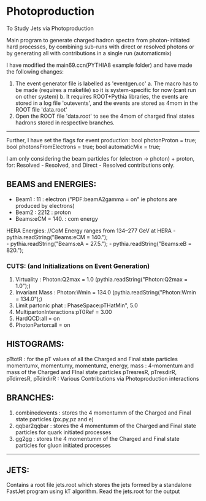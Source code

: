 # Photoproduction
To Study Jets via Photoproduction 

Main program to generate charged hadron spectra from photon-initiated
hard processes, by combining sub-runs with direct or resolved photons
or by generating all with contributions in a single run (automaticmix)

I have modified the main69.ccn(PYTHIA8 example folder) and have made the following changes:
1. The event generator file is labelled as 'eventgen.cc' 
  a. The macro has to be made (requires a makefile) so it is system-specific for now (cant run on other system)
  b. It requires ROOT+Pythia libraries, the events are stored in a log file 'outevents',
     and the events are stored as 4mom in the ROOT file 'data.root'
2. Open the ROOT file 'data.root' to see the 4mom of charged final states hadrons stored in respective branches.

--------------------------------------------------------------------------------------------------------------

Further, I have set the flags for event production: 
bool photonProton = true;
bool photonsFromElectrons = true;
bool automaticMix = true;

I am only considering the beam particles for (electron -> photon) + proton, for:
Resolved - Resolved, and Direct - Resolved contributions only.

## BEAMS and ENERGIES:
  - Beam1 : 11 : electron ("PDF:beamA2gamma = on" ie photons are produced by electrons)
  - Beam2 : 2212 : proton
  - Beams:eCM = 140. : com energy
  
HERA Energies: //CoM Energy ranges from 134–277 GeV at HERA 
    - pythia.readString("Beams:eCM = 140.");	 
    - pythia.readString("Beams:eA  = 27.5.");
    - pythia.readString("Beams:eB  = 820.");

### CUTS: (and Initializations on Event Generation)
1. Virtuality : Photon:Q2max = 1.0                 (pythia.readString("Photon:Q2max = 1.0");)
2. Invariant Mass : Photon:Wmin  = 134.0           (pythia.readString("Photon:Wmin  = 134.0");)
3. Limit partonic phat : PhaseSpace:pTHatMin", 5.0
4. MultipartonInteractions:pT0Ref = 3.00
5. HardQCD:all = on
6. PhotonParton:all = on

## HISTOGRAMS:
pTtotR : for the pT values of all the Charged and Final state particles
momentumx, momentumy, momentumz, energy,  mass : 4-momentum and mass of the Charged and FInal state particles
pTresresR, pTresdirR, pTdirresR, pTdirdirR : Various Contributions via Photoproduction interactions

## BRANCHES:
1. combinedevents : stores the 4 momentumm of the Charged and Final state particles (px.py,pz and e)
2. qqbar2qqbar : stores the 4 momentumm of the Charged and Final state particles for quark initiated processes
3. gg2gg : stores the 4 momentumm of the Charged and Final state particles for gluon initiated processes

--------------------------------------------------------------------------------------------------------------

## JETS:

Contains a root file jets.root which stores the jets formed by a standalone FastJet program using kT algorithm.
Read the jets.root for the output


